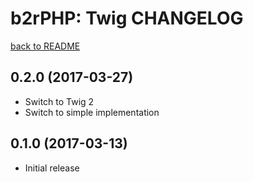b2rPHP: Twig CHANGELOG
======================

[back to README](README.md)

0.2.0 (2017-03-27)
------------------
- Switch to Twig 2
- Switch to simple implementation

0.1.0 (2017-03-13)
------------------
- Initial release

